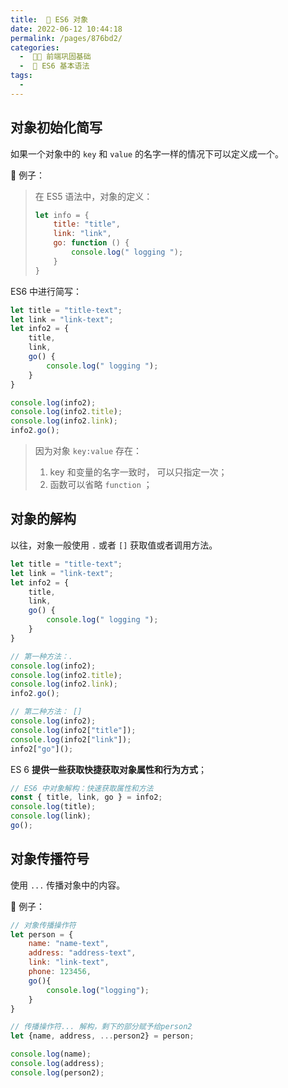 ```yaml
---
title:  🥞 ES6 对象
date: 2022-06-12 10:44:18
permalink: /pages/876bd2/
categories:
  -  🚶🏻 前端巩固基础
  -  🍯 ES6 基本语法
tags:
  - 
---
```


## 对象初始化简写

如果一个对象中的 `key` 和 `value` 的名字一样的情况下可以定义成一个。



🌰 例子：

> 在 ES5 语法中，对象的定义：
>
> ```js
> let info = {
>     title: "title",
>     link: "link",
>     go: function () {
>         console.log(" logging ");
>     }
> }
> ```
>

ES6 中进行简写：

```js
let title = "title-text";
let link = "link-text";
let info2 = {
    title,
    link,
    go() {
        console.log(" logging ");
    }
}

console.log(info2);
console.log(info2.title);
console.log(info2.link);
info2.go();
```

> 因为对象 `key:value` 存在：
>
> 1. key 和变量的名字一致时， 可以只指定一次；
> 2. 函数可以省略 `function` ；



## 对象的解构

以往，对象一般使用 `.` 或者 `[]` 获取值或者调用方法。

```js
let title = "title-text";
let link = "link-text";
let info2 = {
    title,
    link,
    go() {
        console.log(" logging ");
    }
}

// 第一种方法：.
console.log(info2);
console.log(info2.title);
console.log(info2.link);
info2.go();

// 第二种方法： []
console.log(info2);
console.log(info2["title"]);
console.log(info2["link"]);
info2["go"]();
```



ES 6 **提供一些获取快捷获取对象属性和行为方式**；

```js
// ES6 中对象解构：快速获取属性和方法
const { title, link, go } = info2;
console.log(title);
console.log(link);
go();
```





## 对象传播符号

使用 `...` 传播对象中的内容。

🌰 例子：

```js
// 对象传播操作符
let person = {
    name: "name-text",
    address: "address-text",
    link: "link-text",
    phone: 123456,
    go(){
        console.log("logging");
    }
}

// 传播操作符... 解构，剩下的部分赋予给person2
let {name, address, ...person2} = person;

console.log(name);
console.log(address);
console.log(person2);
```

